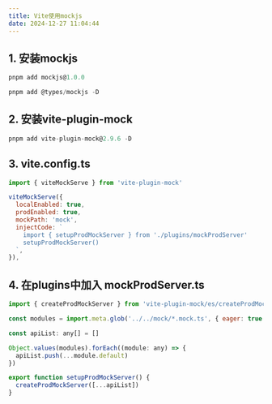 ```yaml
---
title: Vite使用mockjs
date: 2024-12-27 11:04:44
---
```


## 1. 安装mockjs

````javascript
pnpm add mockjs@1.0.0

pnpm add @types/mockjs -D
````

## 2. 安装vite-plugin-mock

````javascript
pnpm add vite-plugin-mock@2.9.6 -D
````

## 3. vite.config.ts

````javascript
import { viteMockServe } from 'vite-plugin-mock'

viteMockServe({
  localEnabled: true,
  prodEnabled: true,
  mockPath: 'mock',
  injectCode: `
    import { setupProdMockServer } from './plugins/mockProdServer'
    setupProdMockServer()
  `,
}),
````

## 4. 在plugins中加入 mockProdServer.ts

````javascript
import { createProdMockServer } from 'vite-plugin-mock/es/createProdMockServer'

const modules = import.meta.glob('../../mock/*.mock.ts', { eager: true })

const apiList: any[] = []

Object.values(modules).forEach((module: any) => {
  apiList.push(...module.default)
})

export function setupProdMockServer() {
  createProdMockServer([...apiList])
}
````
